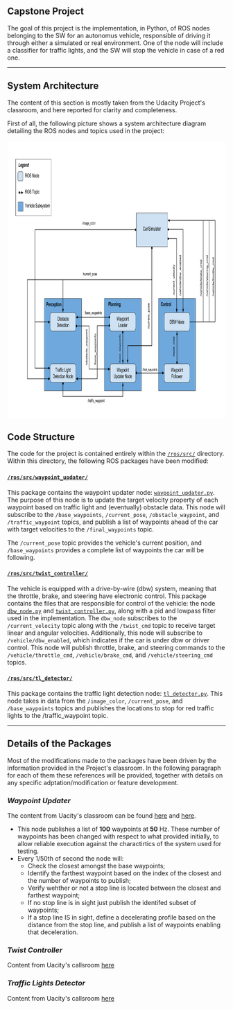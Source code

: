## Capstone Project
The goal of this project is the implementation, in Python, of ROS nodes belonging to the SW for an autonomus vehicle, responsible of driving it through either a simulated or real environment. One of the node will include a classifier for traffic lights, and the SW will stop the vehicle in case of a red one. 

---
## System Architecture
The content of this section is mostly taken from the Udacity Project's classroom, and here reported for clarity and completeness.

First of all, the following picture shows a system architecture diagram detailing the ROS nodes and topics used in the project:


<p align="center">
  <img width="1200" height="640" src="./imgs/SystemArch.png">
</p>

## Code Structure
The code for the project is contained entirely within the [`/ros/src/`](./ros/src) directory. Within this directory, the following ROS packages have been modified:

#### [`/ros/src/waypoint_updater/`](./ros/src/waypoint_updater)
This package contains the waypoint updater node: [`waypoint_updater.py`](./ros/src/waypoint_updater/waypoynt_updater.py). The purpose of this node is to update the target velocity property of each waypoint based on traffic light and (eventually) obstacle data. This node will subscribe to the `/base_waypoints`, `/current_pose`, `/obstacle_waypoint`, and `/traffic_waypoint` topics, and publish a list of waypoints ahead of the car with target velocities to the `/final_waypoints` topic.

The `/current_pose` topic provides the vehicle's current position, and `/base_waypoints` provides a complete list of waypoints the car will be following.

#### [`/ros/src/twist_controller/`](./ros/src/twist_controller)
The vehicle is equipped with a drive-by-wire (dbw) system, meaning that the throttle, brake, and steering have electronic control. This package contains the files that are responsible for control of the vehicle: the node [`dbw_node.py`](./ros/src/twist_controller/dbw_node.py) and [`twist_controller.py`](./ros/src/twist_controller/twist_controller.py), along with a pid and lowpass filter used in the implementation. The `dbw_node` subscribes to the `/current_velocity` topic along with the `/twist_cmd` topic to receive target linear and angular velocities. Additionally, this node will subscribe to `/vehicle/dbw_enabled`, which indicates if the car is under dbw or driver control. This node will publish throttle, brake, and steering commands to the `/vehicle/throttle_cmd`, `/vehicle/brake_cmd`, and `/vehicle/steering_cmd` topics.

#### [`/ros/src/tl_detector/`](./ros/src/tl_detector)
This package contains the traffic light detection node: [`tl_detector.py`](./ros/src/tl_detector/tl_detector.py). This node takes in data from the `/image_color`, `/current_pose`, and `/base_waypoints` topics and publishes the locations to stop for red traffic lights to the /traffic_waypoint topic.

---
## Details of the Packages

Most of the modifications made to the packages have been driven by the information provided in the Project's classroom. In the following paragraph for each of them these references will be provided, together with details on any specific adptation/modification or feature development.

### _Waypoint Updater_
The content from Uacity's classroom can be found [here](https://www.youtube.com/watch?time_continue=1&v=6GIFyUzhaQo&feature=emb_logo) and [here](https://www.youtube.com/watch?v=2tDrj8KjIL4&feature=emb_logo).

* This node publishes a list of **100** waypoints at **50** Hz. These number of waypoints has been changed with respect to what provided initially, to allow reliable execution against the charactirtics of the system used for testing.
* Every 1/50th of second the node will:
  * Check the closest amongst the base waypoints;
  * Identify the farthest waypoint based on the index of the closest and the number of waypoints to publish;
  * Verify wehther or not a stop line is located between the closest and farthest waypoint;
  * If no stop line is in sight just publish the identifed subset of waypoints;
  * If a stop line IS in sight, define a decelerating profile based on the distance from the stop line, and publish a list of waypoints enabling that deceleration.

### _Twist Controller_
Content from Uacity's callsroom [here](https://www.youtube.com/watch?v=kdfXo6atphY&feature=emb_logo)

### _Traffic Lights Detector_
Content from Uacity's callsroom [here](https://www.youtube.com/watch?v=oTfArPhstQU&feature=emb_logo)
